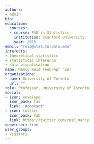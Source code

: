 ```yaml
---
authors:
- admin
bio: 
education:
  courses:
  - course: PhD in Statistics
    institution: Stanford University
    year: 2015
email: "reid@stat.toronto.edu"
interests:
- theoretical statistics
- statistical inference
- data visualisation
name: Nancy Reid (Feb-Apr '20)
organizations:
- name: University of Toronto
  url: ""
role: Professor, University of Toronto
social:
- icon: envelope
  icon_pack: fas
  link: '#contact'
- icon: twitter
  icon_pack: fab
  link: https://twitter.com/reid_nancy
superuser: true
user_groups:
- Visitors
---
```


